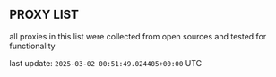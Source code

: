 ## PROXY LIST

all proxies in this list were collected from open sources and tested for functionality

last update: `2025-03-02 00:51:49.024405+00:00` UTC